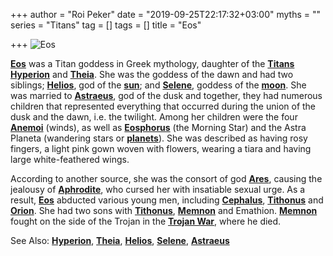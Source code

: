 +++
author = "Roi Peker"
date = "2019-09-25T22:17:32+03:00"
myths = ""
series = "Titans"
tag = []
tags = []
title = "Eos"

+++
![Eos](https://www.greekmythology.com/images/mythology/eos_147.jpg)

[**Eos**](https://www.greekmythology.com/Titans/Eos/eos.html "Eos") was a Titan goddess in Greek mythology, daughter of the [**Titans**](https://www.greekmythology.com/Titans/titans.html "Titans") [**Hyperion**](https://www.greekmythology.com/Titans/Hyperion/hyperion.html "Hyperion") and [**Theia**](https://www.greekmythology.com/Titans/Thea/thea.html "Thea"). She was the goddess of the dawn and had two siblings; [**Helios**](https://www.greekmythology.com/Other_Gods/Helios/helios.html "Helios"), god of the [**sun**](https://www.greekmythology.com/Myths/Planets/Sun/sun.html "Sun"); and [**Selene**](https://www.greekmythology.com/Titans/Selene/selene.html "Selene"), goddess of the [**moon**](https://www.greekmythology.com/Myths/Planets/Moon/moon.html "Moon"). She was married to [**Astraeus**](https://www.greekmythology.com/Titans/Astraeus/astraeus.html "Astraeus"), god of the dusk and together, they had numerous children that represented everything that occurred during the union of the dusk and the dawn, i.e. the twilight. Among her children were the four [**Anemoi**](https://www.greekmythology.com/Other_Gods/Anemoi/anemoi.html "Anemoi") (winds), as well as [**Eosphorus**](https://www.greekmythology.com/Other_Gods/Minor_Gods/Phosphorus/phosphorus.html "Phosphorus") (the Morning Star) and the Astra Planeta (wandering stars or [**planets**](https://www.greekmythology.com/Myths/Planets/planets.html "Planets")). She was described as having rosy fingers, a light pink gown woven with flowers, wearing a tiara and having large white-feathered wings.

According to another source, she was the consort of god [**Ares**](https://www.greekmythology.com/Olympians/Aris/aris.html "Ares"), causing the jealousy of [**Aphrodite**](https://www.greekmythology.com/Olympians/Aphrodite/aphrodite.html "Aphrodite"), who cursed her with insatiable sexual urge. As a result, [**Eos**](https://www.greekmythology.com/Titans/Eos/eos.html "Eos") abducted various young men, including [**Cephalus**](https://www.greekmythology.com/Myths/Mortals/Cephalus/cephalus.html "Cephalus"), [**Tithonus**](https://www.greekmythology.com/Myths/Mortals/Tithonus/tithonus.html "Tithonus") and [**Orion**](https://www.greekmythology.com/Myths/Mortals/Orion/orion.html "Orion"). She had two sons with [**Tithonus**](https://www.greekmythology.com/Myths/Mortals/Tithonus/tithonus.html "Tithonus"), [**Memnon**](https://www.greekmythology.com/Myths/Mortals/Memnon/memnon.html "Memnon") and Emathion. [**Memnon**](https://www.greekmythology.com/Myths/Mortals/Memnon/memnon.html "Memnon") fought on the side of the Trojan in the [**Trojan War**](https://www.greekmythology.com/Myths/The_Myths/Trojan_War/trojan_war.html "Trojan War"), where he died.

See Also: [**Hyperion**](https://www.greekmythology.com/Titans/Hyperion/hyperion.html "Hyperion"), [**Theia**](https://www.greekmythology.com/Titans/Thea/thea.html "Thea"), [**Helios**](https://www.greekmythology.com/Other_Gods/Helios/helios.html "Helios"), [**Selene**](https://www.greekmythology.com/Titans/Selene/selene.html "Selene"), [**Astraeus**](https://www.greekmythology.com/Titans/Astraeus/astraeus.html "Astraeus")